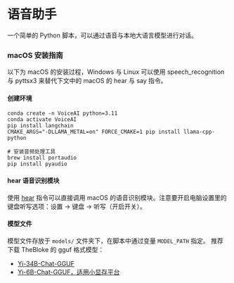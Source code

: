 # 语音助手

一个简单的 Python 脚本，可以通过语音与本地大语言模型进行对话。

### macOS 安装指南

以下为 macOS 的安装过程，Windows 与 Linux 可以使用 speech_recognition 与 pyttsx3 来替代下文中的 macOS 的 hear 与 say 指令。

#### 创建环境
```
conda create -n VoiceAI python=3.11
conda activate VoiceAI
pip install langchain
CMAKE_ARGS="-DLLAMA_METAL=on" FORCE_CMAKE=1 pip install llama-cpp-python

# 安装音频处理工具
brew install portaudio
pip install pyaudio
```

#### hear 语音识别模块
使用 [hear](https://github.com/sveinbjornt/hear) 指令可以直接调用 macOS 的语音识别模块。注意要开启电脑设置里的键盘听写选项：设置 -> 键盘 -> 听写（开启开关）。

#### 模型文件
模型文件存放于  `models/` 文件夹下，在脚本中通过变量 `MODEL_PATH` 指定。
推荐下载 TheBloke 的 gguf 格式模型：
- [Yi-34B-Chat-GGUF](https://huggingface.co/TheBloke/Yi-34B-Chat-GGUF/blob/main/yi-34b-chat.Q8_0.gguf)
- [Yi-6B-Chat-GGUF，适用小显存平台](https://huggingface.co/TheBloke/Yi-6B-GGUF/blob/main/yi-6b.Q8_0.gguf)
